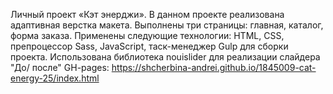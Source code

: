 Личный проект «Кэт энерджи».
В данном проекте реализована адаптивная верстка макета. Выполнены три страницы: главная, каталог, форма заказа.
Применены следующие технологии: HTML, CSS, препроцессор Sass, JavaScript, таск-менеджер Gulp для сборки проекта.
Использована библиотека nouislider для реализации слайдера "До/ после"
GH-pages: https://shcherbina-andrei.github.io/1845009-cat-energy-25/index.html


